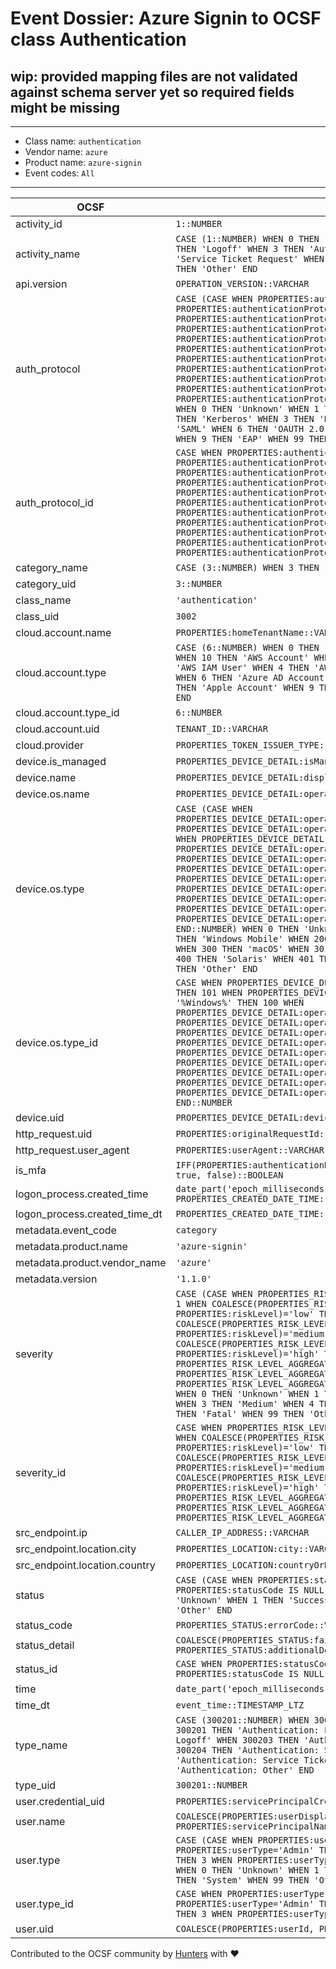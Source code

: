 # Event Dossier: Azure Signin to OCSF class Authentication

## wip: provided mapping files are not validated against schema server yet so required fields might be missing
---
* Class name: `authentication`
* Vendor name: `azure`
* Product name: `azure-signin`
* Event codes: `All`
---

| OCSF | RAW |
| --- | --- |
| activity_id | ```1::NUMBER``` |
| activity_name | ```CASE (1::NUMBER) WHEN 0 THEN 'Unknown' WHEN 1 THEN 'Logon' WHEN 2 THEN 'Logoff' WHEN 3 THEN 'Authentication Ticket' WHEN 4 THEN 'Service Ticket Request' WHEN 5 THEN 'Service Ticket Renew' WHEN 99 THEN 'Other' END``` |
| api.version | ```OPERATION_VERSION::VARCHAR``` |
| auth_protocol | ```CASE (CASE WHEN PROPERTIES:authenticationProtocol='NTLM' THEN 1 WHEN PROPERTIES:authenticationProtocol='Kerberos' THEN 2 WHEN PROPERTIES:authenticationProtocol='Digest' THEN 3 WHEN PROPERTIES:authenticationProtocol='OpenID' THEN 4 WHEN PROPERTIES:authenticationProtocol='SAML' THEN 5 WHEN PROPERTIES:authenticationProtocol='OAUTH 2.0' THEN 6 WHEN PROPERTIES:authenticationProtocol='PAP' THEN 7 WHEN PROPERTIES:authenticationProtocol='CHAP' THEN 8 WHEN PROPERTIES:authenticationProtocol='EAP' THEN 9 WHEN PROPERTIES:authenticationProtocol='RADIUS' THEN 10 WHEN PROPERTIES:authenticationProtocol IS NULL THEN 0 ELSE 99 END::NUMBER) WHEN 0 THEN 'Unknown' WHEN 1 THEN 'NTLM' WHEN 10 THEN 'RADIUS' WHEN 2 THEN 'Kerberos' WHEN 3 THEN 'Digest' WHEN 4 THEN 'OpenID' WHEN 5 THEN 'SAML' WHEN 6 THEN 'OAUTH 2.0' WHEN 7 THEN 'PAP' WHEN 8 THEN 'CHAP' WHEN 9 THEN 'EAP' WHEN 99 THEN 'Other' END``` |
| auth_protocol_id | ```CASE WHEN PROPERTIES:authenticationProtocol='NTLM' THEN 1 WHEN PROPERTIES:authenticationProtocol='Kerberos' THEN 2 WHEN PROPERTIES:authenticationProtocol='Digest' THEN 3 WHEN PROPERTIES:authenticationProtocol='OpenID' THEN 4 WHEN PROPERTIES:authenticationProtocol='SAML' THEN 5 WHEN PROPERTIES:authenticationProtocol='OAUTH 2.0' THEN 6 WHEN PROPERTIES:authenticationProtocol='PAP' THEN 7 WHEN PROPERTIES:authenticationProtocol='CHAP' THEN 8 WHEN PROPERTIES:authenticationProtocol='EAP' THEN 9 WHEN PROPERTIES:authenticationProtocol='RADIUS' THEN 10 WHEN PROPERTIES:authenticationProtocol IS NULL THEN 0 ELSE 99 END::NUMBER``` |
| category_name | ```CASE (3::NUMBER) WHEN 3 THEN 'Identity & Access Management' END``` |
| category_uid | ```3::NUMBER``` |
| class_name | ```'authentication'``` |
| class_uid | ```3002``` |
| cloud.account.name | ```PROPERTIES:homeTenantName::VARCHAR``` |
| cloud.account.type | ```CASE (6::NUMBER) WHEN 0 THEN 'Unknown' WHEN 1 THEN 'LDAP Account' WHEN 10 THEN 'AWS Account' WHEN 2 THEN 'Windows Account' WHEN 3 THEN 'AWS IAM User' WHEN 4 THEN 'AWS IAM Role' WHEN 5 THEN 'GCP Account' WHEN 6 THEN 'Azure AD Account' WHEN 7 THEN 'Mac OS Account' WHEN 8 THEN 'Apple Account' WHEN 9 THEN 'Linux Account' WHEN 99 THEN 'Other' END``` |
| cloud.account.type_id | ```6::NUMBER``` |
| cloud.account.uid | ```TENANT_ID::VARCHAR``` |
| cloud.provider | ```PROPERTIES_TOKEN_ISSUER_TYPE::VARCHAR``` |
| device.is_managed | ```PROPERTIES_DEVICE_DETAIL:isManaged::BOOLEAN``` |
| device.name | ```PROPERTIES_DEVICE_DETAIL:displayName::VARCHAR``` |
| device.os.name | ```PROPERTIES_DEVICE_DETAIL:operatingSystem::VARCHAR``` |
| device.os.type | ```CASE (CASE WHEN PROPERTIES_DEVICE_DETAIL:operatingSystem='WindowsPhone' THEN 101 WHEN PROPERTIES_DEVICE_DETAIL:operatingSystem ilike '%Windows%' THEN 100 WHEN PROPERTIES_DEVICE_DETAIL:operatingSystem='Linux' THEN 200 WHEN PROPERTIES_DEVICE_DETAIL:operatingSystem='Android' THEN 201 WHEN PROPERTIES_DEVICE_DETAIL:operatingSystem='MacOs' THEN 300 WHEN PROPERTIES_DEVICE_DETAIL:operatingSystem ilike 'iOS' THEN 301 WHEN PROPERTIES_DEVICE_DETAIL:operatingSystem='iPadOS' THEN 302 WHEN PROPERTIES_DEVICE_DETAIL:operatingSystem='Solaris' THEN 400 WHEN PROPERTIES_DEVICE_DETAIL:operatingSystem='AIX' THEN 401 WHEN PROPERTIES_DEVICE_DETAIL:operatingSystem='HP-UX' THEN 402 WHEN PROPERTIES_DEVICE_DETAIL:operatingSystem IS NULL THEN 0 ELSE 99 END::NUMBER) WHEN 0 THEN 'Unknown' WHEN 100 THEN 'Windows' WHEN 101 THEN 'Windows Mobile' WHEN 200 THEN 'Linux' WHEN 201 THEN 'Android' WHEN 300 THEN 'macOS' WHEN 301 THEN 'iOS' WHEN 302 THEN 'iPadOS' WHEN 400 THEN 'Solaris' WHEN 401 THEN 'AIX' WHEN 402 THEN 'HP-UX' WHEN 99 THEN 'Other' END``` |
| device.os.type_id | ```CASE WHEN PROPERTIES_DEVICE_DETAIL:operatingSystem='WindowsPhone' THEN 101 WHEN PROPERTIES_DEVICE_DETAIL:operatingSystem ilike '%Windows%' THEN 100 WHEN PROPERTIES_DEVICE_DETAIL:operatingSystem='Linux' THEN 200 WHEN PROPERTIES_DEVICE_DETAIL:operatingSystem='Android' THEN 201 WHEN PROPERTIES_DEVICE_DETAIL:operatingSystem='MacOs' THEN 300 WHEN PROPERTIES_DEVICE_DETAIL:operatingSystem ilike 'iOS' THEN 301 WHEN PROPERTIES_DEVICE_DETAIL:operatingSystem='iPadOS' THEN 302 WHEN PROPERTIES_DEVICE_DETAIL:operatingSystem='Solaris' THEN 400 WHEN PROPERTIES_DEVICE_DETAIL:operatingSystem='AIX' THEN 401 WHEN PROPERTIES_DEVICE_DETAIL:operatingSystem='HP-UX' THEN 402 WHEN PROPERTIES_DEVICE_DETAIL:operatingSystem IS NULL THEN 0 ELSE 99 END::NUMBER``` |
| device.uid | ```PROPERTIES_DEVICE_DETAIL:deviceId::VARCHAR``` |
| http_request.uid | ```PROPERTIES:originalRequestId::VARCHAR``` |
| http_request.user_agent | ```PROPERTIES:userAgent::VARCHAR``` |
| is_mfa | ```IFF(PROPERTIES:authenticationRequirement='multiFactorAuthentication', true, false)::BOOLEAN``` |
| logon_process.created_time | ```date_part('epoch_milliseconds', PROPERTIES_CREATED_DATE_TIME::TIMESTAMP_LTZ)``` |
| logon_process.created_time_dt | ```PROPERTIES_CREATED_DATE_TIME::TIMESTAMP_LTZ``` |
| metadata.event_code | ```category``` |
| metadata.product.name | ```'azure-signin'``` |
| metadata.product.vendor_name | ```'azure'``` |
| metadata.version | ```'1.1.0'``` |
| severity | ```CASE (CASE WHEN PROPERTIES_RISK_LEVEL_AGGREGATED='informational' THEN 1 WHEN COALESCE(PROPERTIES_RISK_LEVEL_AGGREGATED, PROPERTIES:riskLevel)='low' THEN 2 WHEN COALESCE(PROPERTIES_RISK_LEVEL_AGGREGATED, PROPERTIES:riskLevel)='medium' THEN 3 WHEN COALESCE(PROPERTIES_RISK_LEVEL_AGGREGATED, PROPERTIES:riskLevel)='high' THEN 4 WHEN PROPERTIES_RISK_LEVEL_AGGREGATED='critical' THEN 5 WHEN PROPERTIES_RISK_LEVEL_AGGREGATED='fatal' THEN 6 WHEN PROPERTIES_RISK_LEVEL_AGGREGATED IS NULL THEN 0 ELSE 99 END::NUMBER) WHEN 0 THEN 'Unknown' WHEN 1 THEN 'Informational' WHEN 2 THEN 'Low' WHEN 3 THEN 'Medium' WHEN 4 THEN 'High' WHEN 5 THEN 'Critical' WHEN 6 THEN 'Fatal' WHEN 99 THEN 'Other' END``` |
| severity_id | ```CASE WHEN PROPERTIES_RISK_LEVEL_AGGREGATED='informational' THEN 1 WHEN COALESCE(PROPERTIES_RISK_LEVEL_AGGREGATED, PROPERTIES:riskLevel)='low' THEN 2 WHEN COALESCE(PROPERTIES_RISK_LEVEL_AGGREGATED, PROPERTIES:riskLevel)='medium' THEN 3 WHEN COALESCE(PROPERTIES_RISK_LEVEL_AGGREGATED, PROPERTIES:riskLevel)='high' THEN 4 WHEN PROPERTIES_RISK_LEVEL_AGGREGATED='critical' THEN 5 WHEN PROPERTIES_RISK_LEVEL_AGGREGATED='fatal' THEN 6 WHEN PROPERTIES_RISK_LEVEL_AGGREGATED IS NULL THEN 0 ELSE 99 END::NUMBER``` |
| src_endpoint.ip | ```CALLER_IP_ADDRESS::VARCHAR``` |
| src_endpoint.location.city | ```PROPERTIES_LOCATION:city::VARCHAR``` |
| src_endpoint.location.country | ```PROPERTIES_LOCATION:countryOrRegion::VARCHAR``` |
| status | ```CASE (CASE WHEN PROPERTIES:statusCode='OK' THEN 1 WHEN PROPERTIES:statusCode IS NULL THEN 0 ELSE 99 END::NUMBER) WHEN 0 THEN 'Unknown' WHEN 1 THEN 'Success' WHEN 2 THEN 'Failure' WHEN 99 THEN 'Other' END``` |
| status_code | ```PROPERTIES_STATUS:errorCode::VARCHAR``` |
| status_detail | ```COALESCE(PROPERTIES_STATUS:failureReason, PROPERTIES_STATUS:additionalDetails)::VARCHAR``` |
| status_id | ```CASE WHEN PROPERTIES:statusCode='OK' THEN 1 WHEN PROPERTIES:statusCode IS NULL THEN 0 ELSE 99 END::NUMBER``` |
| time | ```date_part('epoch_milliseconds', event_time::TIMESTAMP_LTZ)``` |
| time_dt | ```event_time::TIMESTAMP_LTZ``` |
| type_name | ```CASE (300201::NUMBER) WHEN 300200 THEN 'Authentication: Unknown' WHEN 300201 THEN 'Authentication: Logon' WHEN 300202 THEN 'Authentication: Logoff' WHEN 300203 THEN 'Authentication: Authentication Ticket' WHEN 300204 THEN 'Authentication: Service Ticket Request' WHEN 300205 THEN 'Authentication: Service Ticket Renew' WHEN 300299 THEN 'Authentication: Other' END``` |
| type_uid | ```300201::NUMBER``` |
| user.credential_uid | ```PROPERTIES:servicePrincipalCredentialKeyId::VARCHAR``` |
| user.name | ```COALESCE(PROPERTIES:userDisplayName, PROPERTIES:servicePrincipalName)::VARCHAR``` |
| user.type | ```CASE (CASE WHEN PROPERTIES:userType IN ('Member', 'User') THEN 1 WHEN PROPERTIES:userType='Admin' THEN 2 WHEN PROPERTIES:userType='System' THEN 3 WHEN PROPERTIES:userType IS NULL THEN 0 ELSE 99 END::NUMBER) WHEN 0 THEN 'Unknown' WHEN 1 THEN 'User' WHEN 2 THEN 'Admin' WHEN 3 THEN 'System' WHEN 99 THEN 'Other' END``` |
| user.type_id | ```CASE WHEN PROPERTIES:userType IN ('Member', 'User') THEN 1 WHEN PROPERTIES:userType='Admin' THEN 2 WHEN PROPERTIES:userType='System' THEN 3 WHEN PROPERTIES:userType IS NULL THEN 0 ELSE 99 END::NUMBER``` |
| user.uid | ```COALESCE(PROPERTIES:userId, PROPERTIES:servicePrincipalId)::VARCHAR``` |

Contributed to the OCSF community by [Hunters](https://www.hunters.security/) with ❤
